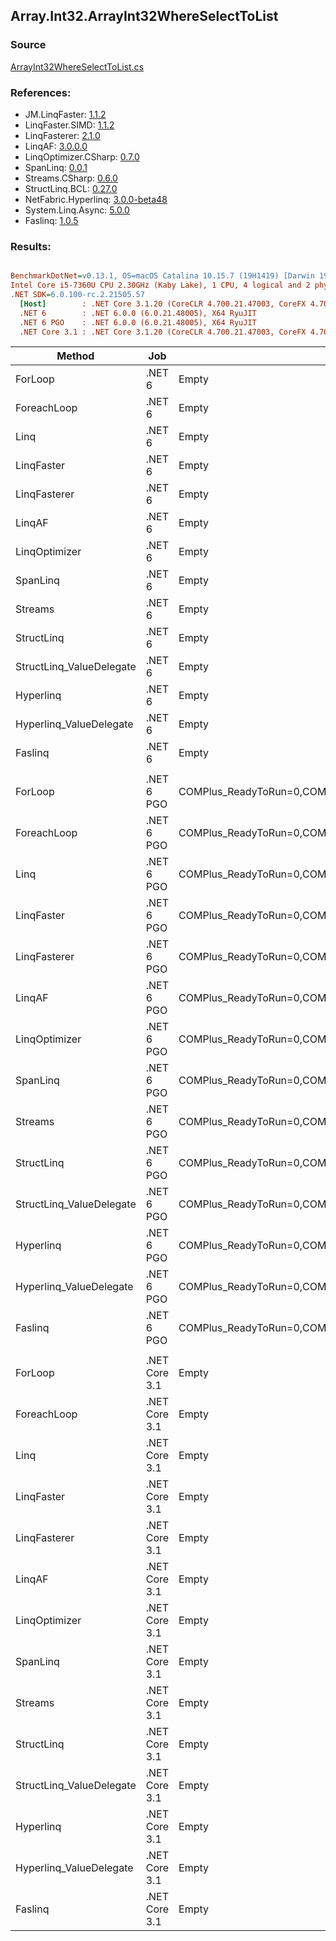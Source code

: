 ﻿## Array.Int32.ArrayInt32WhereSelectToList

### Source
[ArrayInt32WhereSelectToList.cs](../LinqBenchmarks/Array/Int32/ArrayInt32WhereSelectToList.cs)

### References:
- JM.LinqFaster: [1.1.2](https://www.nuget.org/packages/JM.LinqFaster/1.1.2)
- LinqFaster.SIMD: [1.1.2](https://www.nuget.org/packages/LinqFaster.SIMD/1.0.3)
- LinqFasterer: [2.1.0](https://www.nuget.org/packages/LinqFasterer/2.1.0)
- LinqAF: [3.0.0.0](https://www.nuget.org/packages/LinqAF/3.0.0.0)
- LinqOptimizer.CSharp: [0.7.0](https://www.nuget.org/packages/LinqOptimizer.CSharp/0.7.0)
- SpanLinq: [0.0.1](https://www.nuget.org/packages/SpanLinq/0.0.1)
- Streams.CSharp: [0.6.0](https://www.nuget.org/packages/Streams.CSharp/0.6.0)
- StructLinq.BCL: [0.27.0](https://www.nuget.org/packages/StructLinq/0.27.0)
- NetFabric.Hyperlinq: [3.0.0-beta48](https://www.nuget.org/packages/NetFabric.Hyperlinq/3.0.0-beta48)
- System.Linq.Async: [5.0.0](https://www.nuget.org/packages/System.Linq.Async/5.0.0)
- Faslinq: [1.0.5](https://www.nuget.org/packages/Faslinq/1.0.5)

### Results:
``` ini

BenchmarkDotNet=v0.13.1, OS=macOS Catalina 10.15.7 (19H1419) [Darwin 19.6.0]
Intel Core i5-7360U CPU 2.30GHz (Kaby Lake), 1 CPU, 4 logical and 2 physical cores
.NET SDK=6.0.100-rc.2.21505.57
  [Host]        : .NET Core 3.1.20 (CoreCLR 4.700.21.47003, CoreFX 4.700.21.47101), X64 RyuJIT
  .NET 6        : .NET 6.0.0 (6.0.21.48005), X64 RyuJIT
  .NET 6 PGO    : .NET 6.0.0 (6.0.21.48005), X64 RyuJIT
  .NET Core 3.1 : .NET Core 3.1.20 (CoreCLR 4.700.21.47003, CoreFX 4.700.21.47101), X64 RyuJIT


```
|                   Method |           Job |                                                   EnvironmentVariables |       Runtime | Count |       Mean |    Error |   StdDev |        Ratio | RatioSD |  Gen 0 | Allocated |
|------------------------- |-------------- |----------------------------------------------------------------------- |-------------- |------ |-----------:|---------:|---------:|-------------:|--------:|-------:|----------:|
|                  ForLoop |        .NET 6 |                                                                  Empty |      .NET 6.0 |   100 |   249.5 ns |  1.60 ns |  1.33 ns |     baseline |         | 0.3095 |     648 B |
|              ForeachLoop |        .NET 6 |                                                                  Empty |      .NET 6.0 |   100 |   250.0 ns |  2.06 ns |  1.82 ns | 1.00x slower |   0.01x | 0.3095 |     648 B |
|                     Linq |        .NET 6 |                                                                  Empty |      .NET 6.0 |   100 |   538.8 ns |  4.64 ns |  4.34 ns | 2.16x slower |   0.02x | 0.3595 |     752 B |
|               LinqFaster |        .NET 6 |                                                                  Empty |      .NET 6.0 |   100 |   442.3 ns |  2.76 ns |  2.30 ns | 1.77x slower |   0.01x | 0.4473 |     936 B |
|             LinqFasterer |        .NET 6 |                                                                  Empty |      .NET 6.0 |   100 |   653.0 ns |  1.44 ns |  1.12 ns | 2.62x slower |   0.02x | 0.6113 |   1,280 B |
|                   LinqAF |        .NET 6 |                                                                  Empty |      .NET 6.0 |   100 |   880.1 ns |  5.75 ns |  5.10 ns | 3.53x slower |   0.03x | 0.3090 |     648 B |
|            LinqOptimizer |        .NET 6 |                                                                  Empty |      .NET 6.0 |   100 | 1,513.6 ns | 18.67 ns | 17.46 ns | 6.06x slower |   0.09x | 4.2629 |   8,922 B |
|                 SpanLinq |        .NET 6 |                                                                  Empty |      .NET 6.0 |   100 |   612.9 ns |  7.89 ns |  7.38 ns | 2.45x slower |   0.03x | 0.3090 |     648 B |
|                  Streams |        .NET 6 |                                                                  Empty |      .NET 6.0 |   100 | 1,385.9 ns |  6.49 ns |  5.75 ns | 5.55x slower |   0.04x | 0.5684 |   1,192 B |
|               StructLinq |        .NET 6 |                                                                  Empty |      .NET 6.0 |   100 |   606.3 ns |  4.89 ns |  4.33 ns | 2.43x slower |   0.02x | 0.1755 |     368 B |
| StructLinq_ValueDelegate |        .NET 6 |                                                                  Empty |      .NET 6.0 |   100 |   310.6 ns |  1.76 ns |  1.65 ns | 1.25x slower |   0.01x | 0.1297 |     272 B |
|                Hyperlinq |        .NET 6 |                                                                  Empty |      .NET 6.0 |   100 |   704.1 ns |  3.60 ns |  3.37 ns | 2.82x slower |   0.02x | 0.1297 |     272 B |
|  Hyperlinq_ValueDelegate |        .NET 6 |                                                                  Empty |      .NET 6.0 |   100 |   459.4 ns |  3.59 ns |  3.36 ns | 1.84x slower |   0.02x | 0.1297 |     272 B |
|                  Faslinq |        .NET 6 |                                                                  Empty |      .NET 6.0 |   100 |   457.3 ns |  2.72 ns |  2.54 ns | 1.83x slower |   0.01x | 0.4206 |     880 B |
|                          |               |                                                                        |               |       |            |          |          |              |         |        |           |
|                  ForLoop |    .NET 6 PGO | COMPlus_ReadyToRun=0,COMPlus_TC_QuickJitForLoops=1,COMPlus_TieredPGO=1 |      .NET 6.0 |   100 |   231.8 ns |  2.10 ns |  1.86 ns |     baseline |         | 0.3097 |     648 B |
|              ForeachLoop |    .NET 6 PGO | COMPlus_ReadyToRun=0,COMPlus_TC_QuickJitForLoops=1,COMPlus_TieredPGO=1 |      .NET 6.0 |   100 |   235.7 ns |  4.22 ns |  3.74 ns | 1.02x slower |   0.02x | 0.3095 |     648 B |
|                     Linq |    .NET 6 PGO | COMPlus_ReadyToRun=0,COMPlus_TC_QuickJitForLoops=1,COMPlus_TieredPGO=1 |      .NET 6.0 |   100 |   503.0 ns |  1.48 ns |  1.23 ns | 2.17x slower |   0.02x | 0.3595 |     752 B |
|               LinqFaster |    .NET 6 PGO | COMPlus_ReadyToRun=0,COMPlus_TC_QuickJitForLoops=1,COMPlus_TieredPGO=1 |      .NET 6.0 |   100 |   426.7 ns |  2.54 ns |  2.38 ns | 1.84x slower |   0.02x | 0.4473 |     936 B |
|             LinqFasterer |    .NET 6 PGO | COMPlus_ReadyToRun=0,COMPlus_TC_QuickJitForLoops=1,COMPlus_TieredPGO=1 |      .NET 6.0 |   100 |   607.9 ns |  3.92 ns |  3.48 ns | 2.62x slower |   0.02x | 0.6113 |   1,280 B |
|                   LinqAF |    .NET 6 PGO | COMPlus_ReadyToRun=0,COMPlus_TC_QuickJitForLoops=1,COMPlus_TieredPGO=1 |      .NET 6.0 |   100 |   622.6 ns |  1.60 ns |  1.25 ns | 2.68x slower |   0.02x | 0.3090 |     648 B |
|            LinqOptimizer |    .NET 6 PGO | COMPlus_ReadyToRun=0,COMPlus_TC_QuickJitForLoops=1,COMPlus_TieredPGO=1 |      .NET 6.0 |   100 | 1,523.7 ns | 13.33 ns | 11.81 ns | 6.57x slower |   0.06x | 4.2629 |   8,922 B |
|                 SpanLinq |    .NET 6 PGO | COMPlus_ReadyToRun=0,COMPlus_TC_QuickJitForLoops=1,COMPlus_TieredPGO=1 |      .NET 6.0 |   100 |   568.7 ns |  3.72 ns |  3.11 ns | 2.45x slower |   0.02x | 0.3090 |     648 B |
|                  Streams |    .NET 6 PGO | COMPlus_ReadyToRun=0,COMPlus_TC_QuickJitForLoops=1,COMPlus_TieredPGO=1 |      .NET 6.0 |   100 | 1,351.0 ns |  9.13 ns |  8.54 ns | 5.83x slower |   0.07x | 0.5684 |   1,192 B |
|               StructLinq |    .NET 6 PGO | COMPlus_ReadyToRun=0,COMPlus_TC_QuickJitForLoops=1,COMPlus_TieredPGO=1 |      .NET 6.0 |   100 |   636.3 ns |  4.15 ns |  3.88 ns | 2.74x slower |   0.03x | 0.1755 |     368 B |
| StructLinq_ValueDelegate |    .NET 6 PGO | COMPlus_ReadyToRun=0,COMPlus_TC_QuickJitForLoops=1,COMPlus_TieredPGO=1 |      .NET 6.0 |   100 |   369.6 ns |  2.70 ns |  2.52 ns | 1.59x slower |   0.02x | 0.1297 |     272 B |
|                Hyperlinq |    .NET 6 PGO | COMPlus_ReadyToRun=0,COMPlus_TC_QuickJitForLoops=1,COMPlus_TieredPGO=1 |      .NET 6.0 |   100 |   596.1 ns |  4.37 ns |  3.41 ns | 2.57x slower |   0.03x | 0.1297 |     272 B |
|  Hyperlinq_ValueDelegate |    .NET 6 PGO | COMPlus_ReadyToRun=0,COMPlus_TC_QuickJitForLoops=1,COMPlus_TieredPGO=1 |      .NET 6.0 |   100 |   388.0 ns |  3.19 ns |  2.83 ns | 1.67x slower |   0.02x | 0.1297 |     272 B |
|                  Faslinq |    .NET 6 PGO | COMPlus_ReadyToRun=0,COMPlus_TC_QuickJitForLoops=1,COMPlus_TieredPGO=1 |      .NET 6.0 |   100 |   399.7 ns |  2.54 ns |  2.25 ns | 1.72x slower |   0.01x | 0.4206 |     880 B |
|                          |               |                                                                        |               |       |            |          |          |              |         |        |           |
|                  ForLoop | .NET Core 3.1 |                                                                  Empty | .NET Core 3.1 |   100 |   280.4 ns |  1.84 ns |  1.63 ns |     baseline |         | 0.3095 |     648 B |
|              ForeachLoop | .NET Core 3.1 |                                                                  Empty | .NET Core 3.1 |   100 |   277.4 ns |  1.69 ns |  1.41 ns | 1.01x faster |   0.01x | 0.3095 |     648 B |
|                     Linq | .NET Core 3.1 |                                                                  Empty | .NET Core 3.1 |   100 |   619.3 ns |  4.92 ns |  4.36 ns | 2.21x slower |   0.01x | 0.3595 |     752 B |
|               LinqFaster | .NET Core 3.1 |                                                                  Empty | .NET Core 3.1 |   100 |   499.9 ns |  5.84 ns |  5.47 ns | 1.78x slower |   0.03x | 0.4473 |     936 B |
|             LinqFasterer | .NET Core 3.1 |                                                                  Empty | .NET Core 3.1 |   100 |   639.9 ns |  6.11 ns |  5.71 ns | 2.28x slower |   0.03x | 0.6113 |   1,280 B |
|                   LinqAF | .NET Core 3.1 |                                                                  Empty | .NET Core 3.1 |   100 |   885.7 ns |  6.37 ns |  5.32 ns | 3.16x slower |   0.03x | 0.3090 |     648 B |
|            LinqOptimizer | .NET Core 3.1 |                                                                  Empty | .NET Core 3.1 |   100 | 1,571.5 ns | 14.20 ns | 13.28 ns | 5.61x slower |   0.05x | 4.2725 |   8,952 B |
|                 SpanLinq | .NET Core 3.1 |                                                                  Empty | .NET Core 3.1 |   100 |   841.0 ns |  8.14 ns |  6.80 ns | 3.00x slower |   0.03x | 0.3090 |     648 B |
|                  Streams | .NET Core 3.1 |                                                                  Empty | .NET Core 3.1 |   100 | 1,412.8 ns | 11.14 ns | 10.42 ns | 5.03x slower |   0.05x | 0.5684 |   1,192 B |
|               StructLinq | .NET Core 3.1 |                                                                  Empty | .NET Core 3.1 |   100 |   947.8 ns |  3.25 ns |  2.54 ns | 3.38x slower |   0.02x | 0.1755 |     368 B |
| StructLinq_ValueDelegate | .NET Core 3.1 |                                                                  Empty | .NET Core 3.1 |   100 |   419.3 ns |  4.28 ns |  3.79 ns | 1.50x slower |   0.02x | 0.1297 |     272 B |
|                Hyperlinq | .NET Core 3.1 |                                                                  Empty | .NET Core 3.1 |   100 | 1,001.0 ns |  6.42 ns |  6.00 ns | 3.57x slower |   0.03x | 0.1297 |     272 B |
|  Hyperlinq_ValueDelegate | .NET Core 3.1 |                                                                  Empty | .NET Core 3.1 |   100 |   623.0 ns |  3.79 ns |  3.36 ns | 2.22x slower |   0.01x | 0.1297 |     272 B |
|                  Faslinq | .NET Core 3.1 |                                                                  Empty | .NET Core 3.1 |   100 |   437.5 ns |  3.31 ns |  3.10 ns | 1.56x slower |   0.01x | 0.4206 |     880 B |
